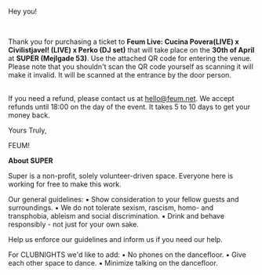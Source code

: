 <!--StartFragment-->

Hey you!

<br>

Thank you for purchasing a ticket to **Feum Live: Cucina Povera(LIVE) x Civilistjavel! (LIVE) x Perko (DJ set)** that will take place on the **30th of April** at **SUPER (Mejlgade 53)**. Use the attached QR code for entering the venue. Please note that you shouldn't scan the QR code yourself as scanning it will make it invalid. It will be scanned at the entrance by the door person.

<br>If you need a refund, please contact us at [hello@feum.net](mailto:hello@feum.net). We accept refunds until 18:00 on the day of the event. It takes 5 to 10 days to get your money back. <br>

Yours Truly,

FEUM!



**About SUPER**

Super is a non-profit, solely volunteer-driven space. 
Everyone here is working for free to make this work.

Our general guidelines:
▪ Show consideration to your fellow guests and surroundings.
▪ We do not tolerate sexism, rascism, homo- and transphobia, ableism and social discrimination.
▪ Drink and behave responsibly - not just for your own sake.

Help us enforce our guidelines and inform us if you need our help. 

For CLUBNIGHTS we'd like to add:
▪ No phones on the dancefloor.
▪ Give each other space to dance.
▪ Minimize talking on the dancefloor.

<!--EndFragment-->